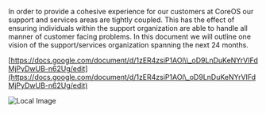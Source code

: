 In order to provide a cohesive experience for our customers at CoreOS our support and services areas are tightly coupled. This has the effect of ensuring individuals within the support organization are able to handle all manner of customer facing problems. In this document we will outline one vision of the support/services organization spanning the next 24 months.

[https://docs.google.com/document/d/1zER4zsiP1AOl\\_oD9LnDuKeNYrVIFdMjPyDwUB-n62Ug/edit](https://docs.google.com/document/d/1zER4zsiP1AOl\_oD9LnDuKeNYrVIFdMjPyDwUB-n62Ug/edit)

![Local Image](./images/the-six-levels-of-proactive-support.png>)






